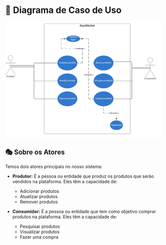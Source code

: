 # 📝 Diagrama de Caso de Uso

![Diagrama de caso de uso](images/caso-de-uso.png)

## 🎭 Sobre os Atores

Temos dois atores principais no nosso sistema:

- **Produtor:** É a pessoa ou entidade que produz os produtos que serão vendidos na plataforma. Eles têm a capacidade de:
  - Adicionar produtos
  - Atualizar produtos
  - Remover produtos

- **Consumidor:** É a pessoa ou entidade que tem como objetivo comprar produtos na plataforma. Eles têm a capacidade de:
  - Pesquisar produtos
  - Visualizar produtos
  - Fazer uma compra
